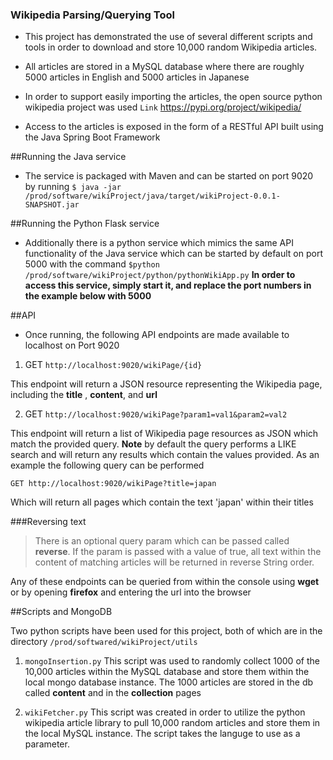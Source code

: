 ### Wikipedia Parsing/Querying Tool

- This project has demonstrated the use of several different scripts and tools in order to download and store 10,000 random Wikipedia articles.

- All articles are stored in a MySQL database where there are roughly 5000 articles in English and 5000 articles in Japanese

- In order to support easily importing the articles, the open source python wikipedia project was used `Link` <https://pypi.org/project/wikipedia/>

- Access to the articles is exposed in the form of a RESTful API built using the Java Spring Boot Framework

##Running the Java service
- The service is packaged with Maven and can be started on port 9020 by running 
`$ java -jar /prod/software/wikiProject/java/target/wikiProject-0.0.1-SNAPSHOT.jar`

##Running the Python Flask service
- Additionally there is a python service which mimics the same API functionality of the Java service which can be started by default on port 5000 with the command
`$python /prod/software/wikiProject/python/pythonWikiApp.py`
**In order to access this service, simply start it, and replace the port numbers in the example below with 5000**



##API
- Once running, the following API endpoints are made available to localhost on Port 9020

1. GET `http://localhost:9020/wikiPage/{id}`

This endpoint will return a JSON resource representing the Wikipedia page, including the **title** , **content**, and **url**

2. GET `http://localhost:9020/wikiPage?param1=val1&param2=val2`

This endpoint will return a list of Wikipedia page resources as JSON which match the provided query.  **Note** by default the query performs a LIKE search and will return any results which contain the values provided.  As an example the following query can be performed

	GET http://localhost:9020/wikiPage?title=japan

Which will return all pages which contain the text 'japan' within their titles

###Reversing text
>There is an optional query param which can be passed called **reverse**.  If the param is passed with a value of true, all text within the content of matching articles will be returned in reverse String order.  

Any of these endpoints can be queried from within the console using **wget** or by opening **firefox** and entering the url into the browser

##Scripts and MongoDB

Two python scripts have been used for this project, both of which are in the directory  `/prod/softwared/wikiProject/utils`

1. `mongoInsertion.py`
	This script was used to randomly collect 1000 of the 10,000 articles within the MySQL database and store them within the local mongo database instance.  The 1000 articles are stored in the db called **content** and in the **collection** pages
	
2. `wikiFetcher.py`
	This script was created in order to utilize the python wikipedia article library to pull 10,000 random articles and store them in the local MySQL instance.  The script takes the languge to use as a parameter.









